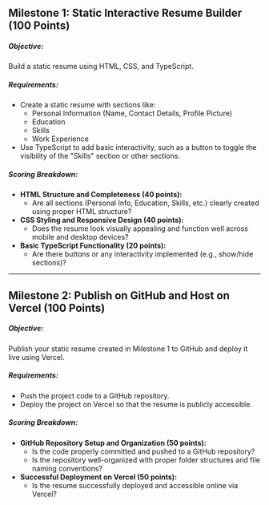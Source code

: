  <h2>Milestone 1: Static Interactive Resume Builder (100 Points)</h2>

<h5>Objective:</h5>
        <p>Build a static resume using HTML, CSS, and TypeScript.</p>

<h5>Requirements:</h5>
        <ul>
            <li>Create a static resume with sections like:
                <ul>
                    <li>Personal Information (Name, Contact Details, Profile Picture)</li>
                    <li>Education</li>
                    <li>Skills</li>
                    <li>Work Experience</li>
                </ul>
            </li>
            <li>Use TypeScript to add basic interactivity, such as a button to toggle the visibility of the "Skills" section or other sections.</li>
        </ul>

<h5>Scoring Breakdown:</h5>
        <ul>
            <li><strong>HTML Structure and Completeness (40 points):</strong>
                <ul>
                    <li>Are all sections (Personal Info, Education, Skills, etc.) clearly created using proper HTML structure?</li>
                </ul>
            </li>
            <li><strong>CSS Styling and Responsive Design (40 points):</strong>
                <ul>
                    <li>Does the resume look visually appealing and function well across mobile and desktop devices?</li>
                </ul>
            </li>
            <li><strong>Basic TypeScript Functionality (20 points):</strong>
                <ul>
                    <li>Are there buttons or any interactivity implemented (e.g., show/hide sections)?</li>
                </ul>
            </li>
        </ul>

<!-- ------------------------------------------------------------ -->

<hr/>

<h2>Milestone 2: Publish on GitHub and Host on Vercel (100 Points)</h2>

 <h5>Objective:</h5>
        <p>Publish your static resume created in Milestone 1 to GitHub and deploy it live using Vercel.</p>

<h5>Requirements:</h5>
        <ul>
            <li>Push the project code to a GitHub repository.</li>
            <li>Deploy the project on Vercel so that the resume is publicly accessible.</li>
        </ul>

<h5>Scoring Breakdown:</h5>
        <ul>
            <li><strong>GitHub Repository Setup and Organization (50 points):</strong>
                <ul>
                    <li>Is the code properly committed and pushed to a GitHub repository?</li>
                    <li>Is the repository well-organized with proper folder structures and file naming conventions?</li>
                </ul>
            </li>
            <li><strong>Successful Deployment on Vercel (50 points):</strong>
                <ul>
                    <li>Is the resume successfully deployed and accessible online via Vercel?</li>
                </ul>
            </li>
        </ul>
